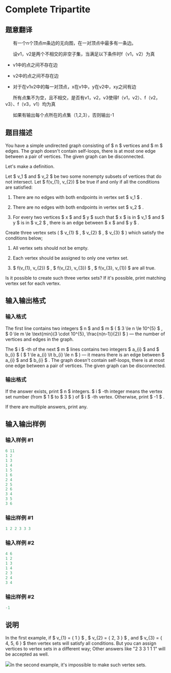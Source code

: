 # Complete Tripartite

## 题意翻译

&#160;&#160;&#160;&#160;&#160;&#160;有一个n个顶点m条边的无向图，在一对顶点中最多有一条边。

&#160;&#160;&#160;&#160;&#160;&#160;设v1，v2是两个不相交的非空子集，当满足以下条件时f（v1，v2）为真

- v1中的点之间不存在边

- v2中的点之间不存在边

- 对于在v1v2中的每一对顶点，x在v1中，y在v2中，xy之间有边

&#160;&#160;&#160;&#160;&#160;&#160;所有点集不为空，且不相交，是否有v1，v2，v3使得f（v1，v2）、f（v2，v3）、f（v3，v1）均为真

&#160;&#160;&#160;&#160;&#160;&#160;如果有输出每个点所在的点集（1,2,3），否则输出-1

## 题目描述

You have a simple undirected graph consisting of $ n $ vertices and $ m $ edges. The graph doesn't contain self-loops, there is at most one edge between a pair of vertices. The given graph can be disconnected.

Let's make a definition.

Let $ v_1 $ and $ v_2 $ be two some nonempty subsets of vertices that do not intersect. Let $ f(v_{1}, v_{2}) $ be true if and only if all the conditions are satisfied:

1. There are no edges with both endpoints in vertex set $ v_1 $ .

2. There are no edges with both endpoints in vertex set $ v_2 $ .

3. For every two vertices $ x $ and $ y $ such that $ x $ is in $ v_1 $ and $ y $ is in $ v_2 $ , there is an edge between $ x $ and $ y $ .

Create three vertex sets ( $ v_{1} $ , $ v_{2} $ , $ v_{3} $ ) which satisfy the conditions below;

1. All vertex sets should not be empty.

2. Each vertex should be assigned to only one vertex set.

3. $ f(v_{1}, v_{2}) $ , $ f(v_{2}, v_{3}) $ , $ f(v_{3}, v_{1}) $ are all true.

Is it possible to create such three vertex sets? If it's possible, print matching vertex set for each vertex.

## 输入输出格式

### 输入格式

The first line contains two integers $ n $ and $ m $ ( $ 3 \le n \le 10^{5} $ , $ 0 \le m \le \text{min}(3 \cdot 10^{5}, \frac{n(n-1)}{2}) $ ) — the number of vertices and edges in the graph.

The $ i $ -th of the next $ m $ lines contains two integers $ a_{i} $ and $ b_{i} $ ( $ 1 \le a_{i} \lt b_{i} \le n $ ) — it means there is an edge between $ a_{i} $ and $ b_{i} $ . The graph doesn't contain self-loops, there is at most one edge between a pair of vertices. The given graph can be disconnected.

### 输出格式

If the answer exists, print $ n $ integers. $ i $ -th integer means the vertex set number (from $ 1 $ to $ 3 $ ) of $ i $ -th vertex. Otherwise, print $ -1 $ .

If there are multiple answers, print any.

## 输入输出样例

### 输入样例 #1

```cpp
6 11
1 2
1 3
1 4
1 5
1 6
2 4
2 5
2 6
3 4
3 5
3 6

```
### 输出样例 #1

```cpp
1 2 2 3 3 3 
```


### 输入样例 #2

```cpp
4 6
1 2
1 3
1 4
2 3
2 4
3 4

```
### 输出样例 #2

```cpp
-1

```
## 说明

In the first example, if $ v_{1} = \{ 1 \} $ , $ v_{2} = \{ 2, 3 \} $ , and $ v_{3} = \{ 4, 5, 6 \} $ then vertex sets will satisfy all conditions. But you can assign vertices to vertex sets in a different way; Other answers like "2 3 3 1 1 1" will be accepted as well.

![](https://cdn.luogu.com.cn/upload/vjudge_pic/CF1228D/c2c365eaf8464b0509392f3446fceb5e5d58fe78.png)In the second example, it's impossible to make such vertex sets.

